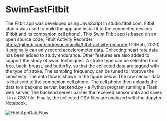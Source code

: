 # SwimFastFitbit
The Fitbit app was developed using JavaScript in studio.fitbit.com. Fitbit studio was used to build the app and install it to the connected devices (Fitbit and its companion cell phone). This Swim Fitbit app is based on an open source code, Fitbit Activity Recorder https://github.com/andresquintanilla/fitbit-activity-recorder (GitHub, 2020). It originally can only record accelerometer data. Collecting heart rate data has been added to study endurance. Other features are also added to support the study of swim techniques. A stroke type can be selected from free, back, breast, and butterfly, so that the collected data are tagged with the type of stroke. The sampling frequency can be tuned to improve the sensitivity. The data flow is shown in the figure below. The raw sensor data is first sent to the companion cell phone. The cell phone then uploads the data to a backend server, backend.py - a Python program running a Flask web server. The backend server parses the received sensor data and saves it in a CSV file. Finally, the collected CSV files are analyzed with the Jupyter Notebook. 

![FitbitAppDataFlow](https://github.com/user-attachments/assets/eb228a8d-6918-47c1-a127-195270e6e950)
